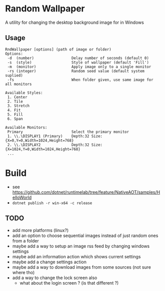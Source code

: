 # Random Wallpaper #
A utility for changing the desktop background image for in Windows

## Usage ##
```
RndWallpaper [options] (path of image or folder)
Options:
 -d  (number)                 Delay number of seconds (default 0)
 -s  (style)                  Style of wallpaper (default 'Fill')
 -m  (monitor)                Apply image only to a single monitor
 -rs (integer)                Random seed value (default system suplied)
 -fs                          When folder given, use same image for all monitors

Available Styles:
 1. Center
 2. Tile
 3. Stretch
 4. Fit
 5. Fill
 6. Span

Available Monitors:
 Primary                      Select the primary monitor
 1. \\.\DISPLAY1 (Primary)    Depth:32 Size:{X=0,Y=0,Width=1024,Height=768}
 2. \\.\DISPLAY2              Depth:32 Size:{X=1024,Y=0,Width=1024,Height=768}
 ...
```

# Build #
* see https://github.com/dotnet/runtimelab/tree/feature/NativeAOT/samples/HelloWorld
* ```dotnet publish -r win-x64 -c release```

## TODO ##
* add more platforms (linux?)
* add an option to choose sequential images instead of just random ones from a folder
* maybe add a way to setup an image rss feed by changing windows settings
* maybe add an information action which shows current settings
* maybe add a change settings action
* maybe add a way to download images from some sources (not sure where tho)
* add a way to change the lock screen also
  * what about the login screen ? (is that different ?)
